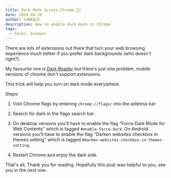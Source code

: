 ```yaml
---
title: Dark Mode Across Chrome 🌚😎
date: 2024-04-28
author: S4NKALP
description: How to enable dark mode in Chrome
tags:
  - hacks, browser
---
```


There are lots of extensions out there that turn your web browsing experience much better if you prefer dark backgrounds (who doesn't right?).

My favourite one is [Dark Reader](https://chrome.google.com/webstore/detail/dark-reader/eimadpbcbfnmbkopoojfekhnkhdbieeh) but there's just one problem, mobile versions of chrome don't support extensions.

This trick will help you turn on dark mode everywhere.

Steps:

1. Visit Chrome flags by entering `chrome://flags/` into the address bar.

2. Search for dark in the flags search bar.

3. On desktop versions you'll have to enable the flag "Force Dark Mode for Web Contents" which is tagged `#enable-force-dark`.
On Android versions you'll have to enable the flag "Darken websites checkbox in themes setting" which is tagged `#darken-websites-checkbox-in-themes-setting`.

4. Restart Chrome and enjoy the dark side.

That's all, Thank you for reading.
Hopefully this post was helpful to you, see you in the next one.

